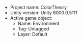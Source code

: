 <!-- UNITY CODE ASSIST INSTRUCTIONS START -->
- Project name: ColorTheory
- Unity version: Unity 6000.0.51f1
- Active game object:
  - Name: Environment
  - Tag: Untagged
  - Layer: Default
<!-- UNITY CODE ASSIST INSTRUCTIONS END -->